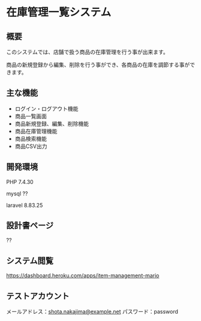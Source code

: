 # 在庫管理一覧システム

## 概要

このシステムでは、店舗で扱う商品の在庫管理を行う事が出来ます。

商品の新規登録から編集、削除を行う事ができ、各商品の在庫を調節する事ができます。


## 主な機能
- ログイン・ログアウト機能
- 商品一覧画面
- 商品新規登録、編集、削除機能
- 商品在庫管理機能
- 商品検索機能
- 商品CSV出力


## 開発環境
PHP 7.4.30

mysql ??

laravel 8.83.25

## 設計書ページ
??

## システム閲覧
https://dashboard.heroku.com/apps/item-management-mario

## テストアカウント
メールアドレス：shota.nakajima@example.net
パスワード：password			
